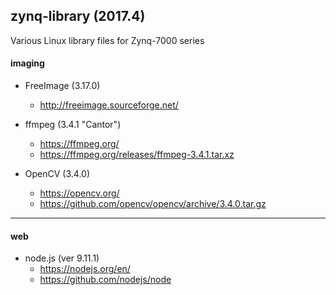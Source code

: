 ## zynq-library (2017.4)
Various Linux library files for Zynq-7000 series


#### imaging

- FreeImage (3.17.0)
  - http://freeimage.sourceforge.net/
  
- ffmpeg (3.4.1 "Cantor")
  - https://ffmpeg.org/
  - https://ffmpeg.org/releases/ffmpeg-3.4.1.tar.xz
  
- OpenCV (3.4.0)
  - https://opencv.org/
  - https://github.com/opencv/opencv/archive/3.4.0.tar.gz
  

***
#### web

- node.js (ver 9.11.1)
  - https://nodejs.org/en/
  - https://github.com/nodejs/node

